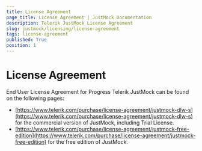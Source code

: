```yaml
---
title: License Agreement
page_title: License Agreement | JustMock Documentation
description: Telerik JustMock License Agreement
slug: justmock/licensing/license-agreement
tags: license-agreement
published: True
position: 1
---
```


# License Agreement

End User License Agreement for Progress Telerik JustMock can be found on the following pages:

* [https://www.telerik.com/purchase/license-agreement/justmock-dlw-s](https://www.telerik.com/purchase/license-agreement/justmock-dlw-s) for the commercial version of JustMock, including Trial License.
* [https://www.telerik.com/purchase/license-agreement/justmock-free-edition](https://www.telerik.com/purchase/license-agreement/justmock-free-edition) for the free edition of JustMock.
